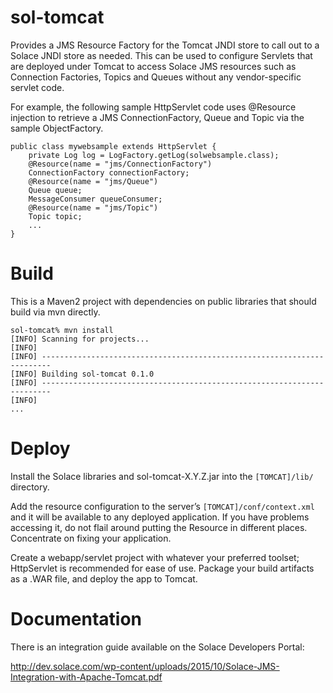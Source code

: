 # sol-tomcat

Provides a JMS Resource Factory for the Tomcat JNDI store to call out to a Solace JNDI store
as needed. This can be used to configure Servlets that are deployed under Tomcat to access
Solace JMS resources such as Connection Factories, Topics and Queues without any vendor-specific
servlet code.

For example, the following sample HttpServlet code uses @Resource injection to retrieve a JMS ConnectionFactory, Queue and
Topic via the sample ObjectFactory. 

```
public class mywebsample extends HttpServlet {
    private Log log = LogFactory.getLog(solwebsample.class);
    @Resource(name = "jms/ConnectionFactory")
    ConnectionFactory connectionFactory;
    @Resource(name = "jms/Queue")
    Queue queue;
    MessageConsumer queueConsumer;
    @Resource(name = "jms/Topic")
    Topic topic;
    ...
}
```

# Build

This is a Maven2 project with dependencies on public libraries that should build via mvn directly.

```
sol-tomcat% mvn install
[INFO] Scanning for projects...
[INFO]
[INFO] ------------------------------------------------------------------------
[INFO] Building sol-tomcat 0.1.0
[INFO] ------------------------------------------------------------------------
[INFO]
...
```

# Deploy

Install the Solace libraries and sol-tomcat-X.Y.Z.jar into the `[TOMCAT]/lib/` directory.

Add the resource configuration to the server’s `[TOMCAT]/conf/context.xml` and it will be available to
any deployed application. If you have problems accessing it, do not flail around putting the Resource in
different places. Concentrate on fixing your application.

Create a webapp/servlet project with whatever your preferred toolset; HttpServlet is recommended for 
ease of use. Package your build artifacts as a .WAR file, and deploy the app to Tomcat.

# Documentation

There is an integration guide available on the Solace Developers Portal:

http://dev.solace.com/wp-content/uploads/2015/10/Solace-JMS-Integration-with-Apache-Tomcat.pdf

